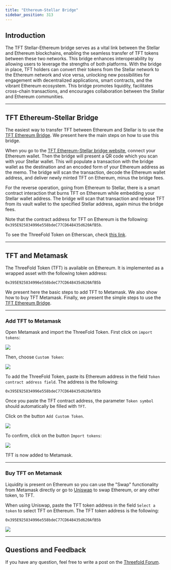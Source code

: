 ```yaml
---
title: "Ethereum-Stellar Bridge"
sidebar_position: 313
---
```






## Introduction

The TFT Stellar-Ethereum bridge serves as a vital link between the Stellar and Ethereum blockchains, enabling the seamless transfer of TFT tokens between these two networks. This bridge enhances interoperability by allowing users to leverage the strengths of both platforms. With the bridge in place, TFT holders can convert their tokens from the Stellar network to the Ethereum network and vice versa, unlocking new possibilities for engagement with decentralized applications, smart contracts, and the vibrant Ethereum ecosystem. This bridge promotes liquidity, facilitates cross-chain transactions, and encourages collaboration between the Stellar and Ethereum communities.

***

## TFT Ethereum-Stellar Bridge

The easiest way to transfer TFT between Ethereum and Stellar is to use the [TFT Ethereum Bridge](https://bridge.eth.threefold.io). We present here the main steps on how to use this bridge.

When you go to the [TFT Ethereum-Stellar bridge website](https://bridge.eth.threefold.io/), connect your Ethereum wallet. Then the bridge will present a QR code which you scan with your Stellar wallet. This will populate a transaction with the bridge wallet as the destination and an encoded form of your Ethereum address as the memo. The bridge will scan the transaction, decode the Ethereum wallet address, and deliver newly minted TFT on Ethereum, minus the bridge fees.

For the reverse operation, going from Ethereum to Stellar, there is a smart contract interaction that burns TFT on Ethereum while embedding your Stellar wallet address. The bridge will scan that transaction and release TFT from its vault wallet to the specified Stellar address, again minus the bridge fees.

Note that the contract address for TFT on Ethereum is the following: `0x395E925834996e558bdeC77CD648435d620AfB5b`.

To see the ThreeFold Token on Etherscan, check [this link](https://etherscan.io/token/0x395E925834996e558bdeC77CD648435d620AfB5b).

***

## TFT and Metamask

The ThreeFold Token (TFT) is available on Ethereum.
It is implemented as a wrapped asset with the following token address:

```
0x395E925834996e558bdeC77CD648435d620AfB5b
```

We present here the basic steps to add TFT to Metamask. We also show how to buy TFT Metamask. Finally, we present the simple steps to use the [TFT Ethereum Bridge](https://bridge.eth.threefold.io/).


***

### Add TFT to Metamask

Open Metamask and import the ThreeFold Token. First click on `import tokens`:

![](./img/tft_on_ethereum_image_1.png) 

Then, choose `Custom Token`:

![](./img/tft_on_ethereum_image_2.png) 

To add the ThreeFold Token, paste its Ethereum address in the field `Token contract address field`. The address is the following:

```
0x395E925834996e558bdeC77CD648435d620AfB5b
```

Once you paste the TFT contract address, the parameter `Token symbol` should automatically be filled with `TFT`. 

Click on the button `Add Custom Token`.

![](./img/tft_on_ethereum_image_3.png) 

To confirm, click on the button `Import tokens`:

![](./img/tft_on_ethereum_image_4.png) 

TFT is now added to Metamask.

***

### Buy TFT on Metamask

Liquidity is present on Ethereum  so you can use the "Swap" functionality from Metamask directly or go to [Uniswap](https://app.uniswap.org/#/swap) to swap Ethereum, or any other token, to TFT.

When using Uniswap, paste the TFT token address in the field `Select a token` to select TFT on Ethereum. The TFT token address is the following:

```
0x395E925834996e558bdeC77CD648435d620AfB5b
```

![](./img/tft_on_ethereum_image_5.png) 

***

## Questions and Feedback

If you have any question, feel free to write a post on the [Threefold Forum](https://forum.threefold.io/).